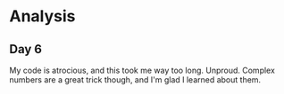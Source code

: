 # Analysis

## Day 6

My code is atrocious, and this took me way too long. Unproud.
Complex numbers are a great trick though, and I'm glad I learned about them.
